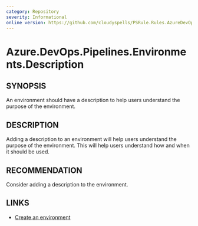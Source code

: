 ```yaml
---
category: Repository
severity: Informational
online version: https://github.com/cloudyspells/PSRule.Rules.AzureDevOps/blob/main/src/PSRule.Rules.AzureDevOps/en-US/Azure.DevOps.Pipelines.Environments.Description.md
---
```


# Azure.DevOps.Pipelines.Environments.Description

## SYNOPSIS

An environment should have a description to help users understand the purpose
of the environment.

## DESCRIPTION

Adding a description to an environment will help users understand the purpose
of the environment. This will help users understand how and when it should be
used.

## RECOMMENDATION

Consider adding a description to the environment.

## LINKS

- [Create an environment](https://docs.microsoft.com/en-us/azure/devops/pipelines/process/environments?view=azure-devops&tabs=yaml#create-an-environment)
